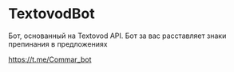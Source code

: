 # TextovodBot
Бот, основанный на Textovod API. Бот за вас расставляет знаки препинания в предложениях

https://t.me/Commar_bot
